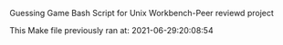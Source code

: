 Guessing Game Bash Script for Unix Workbench-Peer reviewd project

This Make file previously ran at: 2021-06-29:20:08:54

